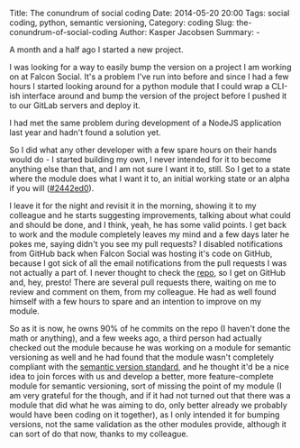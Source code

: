 Title: The conundrum of social coding
Date: 2014-05-20 20:00
Tags: social coding, python, semantic versioning,
Category: coding
Slug: the-conundrum-of-social-coding
Author: Kasper Jacobsen
Summary: -

A month and a half ago I started a new project.

I was looking for a way to easily bump the version on a project I am working on at Falcon Social. It's a problem I've run into before and since I had a few hours I started looking around for a python module that I could wrap a CLI-ish interface around and bump the version of the project before I pushed it to our GitLab servers and deploy it.

I had met the same problem during development of a NodeJS application last year and hadn't found a solution yet.

So I did what any other developer with a few spare hours on their hands would do - I started building my own, I never intended for it to become anything else than that, and I am not sure I want it to, still. So I get to a state where the module does what I want it to, an initial working state or an alpha if you will ([#2442ed0](https://github.com/Dinoshauer/SemVerPy/commit/2442ed0cbbcc935032ba8a634ef08be3c77a10bb)).

I leave it for the night and revisit it in the morning, showing it to my colleague and he starts suggesting improvements, talking about what could and should be done, and I think, yeah, he has some valid points. I get back to work and the module completely leaves my mind and a few days later he pokes me, saying didn't you see my pull requests? I disabled notifications from GitHub back when Falcon Social was hosting it's code on GitHub, because I got sick of all the email notifications from the pull requests I was not actually a part of. I never thought to check the [repo](https://github.com/Dinoshauer/SemVerPy), so I get on GitHub and, hey, presto! There are several pull requests there, waiting on me to review and comment on them, from my colleague. He had as well found himself with a few hours to spare and an intention to improve on my module.

So as it is now, he owns 90% of he commits on the repo (I haven't done the math or anything), and a few weeks ago, a third person had actually checked out the module because he was working on a module for semantic versioning as well and he had found that the module wasn't completely compliant with the [semantic version standard](http://semver.org/), and he thought it'd be a nice idea to join forces with us and develop a better, more feature-complete module for semantic versioning, sort of missing the point of my module (I am very grateful for the though, and if it had not turned out that there was a module that did what he was aiming to do, only better already we probably would have been coding on it together), as I only intended it for bumping versions, not the same validation as the other modules provide, although it can sort of do that now, thanks to my colleague.

